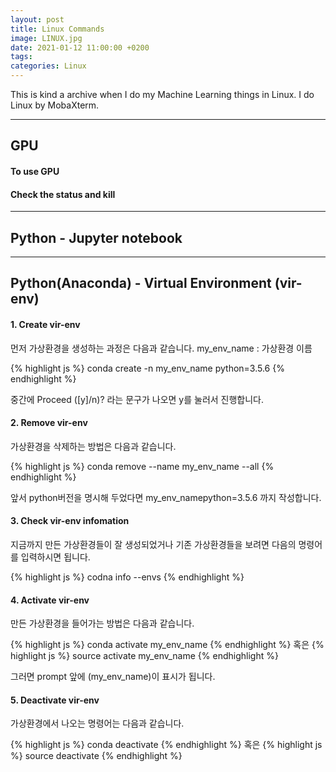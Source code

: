 ```yaml
---
layout: post
title: Linux Commands
image: LINUX.jpg
date: 2021-01-12 11:00:00 +0200
tags:
categories: Linux
---
```

This is kind a archive when I do my Machine Learning things in Linux. I do Linux by MobaXterm.

***

## GPU

#### To use GPU


#### Check the status and kill

***

## Python - Jupyter notebook


***


## Python(Anaconda) - Virtual Environment (vir-env)


#### 1. Create vir-env

먼저 가상환경을 생성하는 과정은 다음과 같습니다.
my_env_name : 가상환경 이름

{% highlight js %}
conda create -n my_env_name python=3.5.6
{% endhighlight %}

중간에 Proceed ([y]/n)? 라는 문구가 나오면 y를 눌러서 진행합니다.


#### 2. Remove vir-env

가상환경을 삭제하는 방법은 다음과 같습니다.

{% highlight js %}
conda remove --name my_env_name --all
{% endhighlight %}

앞서 python버전을 명시해 두었다면 my_env_namepython=3.5.6 까지 작성합니다.


#### 3. Check vir-env infomation

지금까지 만든 가상환경들이 잘 생성되었거나 기존 가상환경들을 보려면 다음의 명령어를 입력하시면 됩니다.

{% highlight js %}
codna info --envs
{% endhighlight %}


#### 4. Activate vir-env

만든 가상환경을 들어가는 방법은 다음과 같습니다.

{% highlight js %}
conda activate my_env_name
{% endhighlight %}
혹은
{% highlight js %}
source activate my_env_name
{% endhighlight %}

그러면 prompt 앞에 (my_env_name)이 표시가 됩니다.


#### 5. Deactivate vir-env

가상환경에서 나오는 명령어는 다음과 같습니다.

{% highlight js %}
conda deactivate
{% endhighlight %}
혹은
{% highlight js %}
source deactivate
{% endhighlight %}
